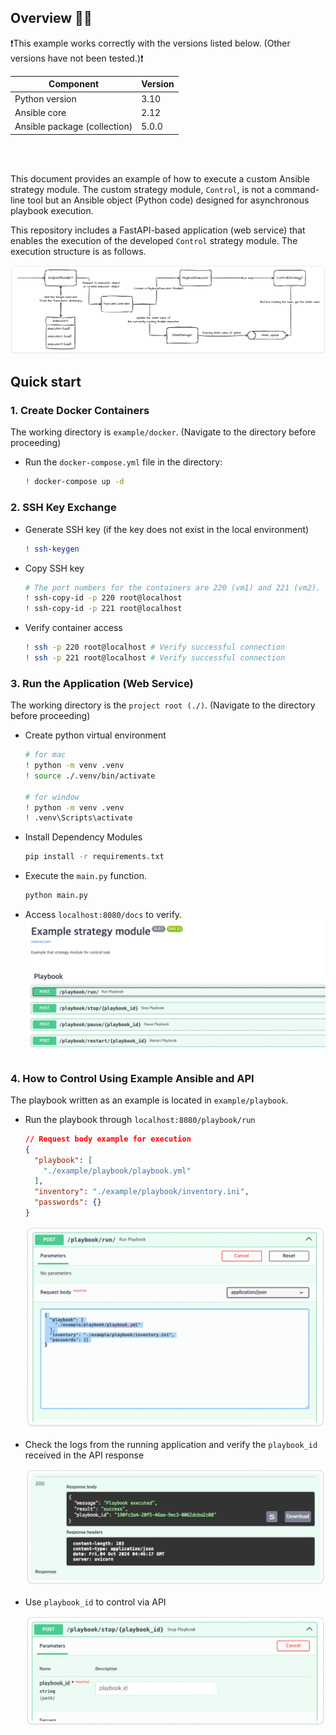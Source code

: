 ## Overview 🙌🏻

❗This example works correctly with the versions listed below. (Other versions have not been tested.)❗

| Component                  | Version |
|----------------------------|---------|
| Python version             | 3.10    |
| Ansible core               | 2.12    |
| Ansible package (collection) | 5.0.0   |

</br>
</br>

This document provides an example of how to execute a custom Ansible strategy module. The custom strategy module, `Control`, is not a command-line tool but an Ansible object (Python code) designed for asynchronous playbook execution.

This repository includes a FastAPI-based application (web service) that enables the execution of the developed `Control` strategy module. The execution structure is as follows.

![img.png](docs/arch.png)

## Quick start

### 1. Create Docker Containers
     
The working directory is `example/docker`. (Navigate to the directory before proceeding)
    
- Run the `docker-compose.yml` file in the directory:
        
    ```bash
    ! docker-compose up -d
    ```
        
### 2. SSH Key Exchange
    
- Generate SSH key (if the key does not exist in the local environment)
        
  ```bash
  ! ssh-keygen
  ```
        
- Copy SSH key
        
    ```bash
    # The port numbers for the containers are 220 (vm1) and 221 (vm2). The password is 'test1234'.
    ! ssh-copy-id -p 220 root@localhost
    ! ssh-copy-id -p 221 root@localhost
    ```
        
- Verify container access
        
    ```bash
    ! ssh -p 220 root@localhost # Verify successful connection
    ! ssh -p 221 root@localhost # Verify successful connection
    ```
        
### 3. Run the Application (Web Service)
    
The working directory is the `project root (./)`. (Navigate to the directory before proceeding)

   - Create python virtual environment
    
        ```bash
        # for mac 
        ! python -m venv .venv
        ! source ./.venv/bin/activate
    
        # for window
        ! python -m venv .venv
        ! .venv\Scripts\activate
        ```
     
   - Install Dependency Modules     
        ```bash
        pip install -r requirements.txt
        ```
   - Execute the `main.py` function.
        
        ```bash
        python main.py
        ```
        
   - Access `localhost:8080/docs` to verify.
        ![img.png](docs/api_docs.png)
### 4. How to Control Using Example Ansible and API
    
    
The playbook written as an example is located in `example/playbook`.
    
 - Run the playbook through `localhost:8080/playbook/run`
     
     ```json
     // Request body example for execution
     {
       "playbook": [
         "./example/playbook/playbook.yml"
       ],
       "inventory": "./example/playbook/inventory.ini",
       "passwords": {}
     }
     
     ```
     
     ![img.png](docs/call_the_run_endpoint.png)
        
 - Check the logs from the running application and verify the `playbook_id` received in the API response
        
     ![img.png](docs/response_run_endpoint.png)
        
 - Use `playbook_id` to control via API
        
     ![img.png](docs/call_other_endpoint.png)